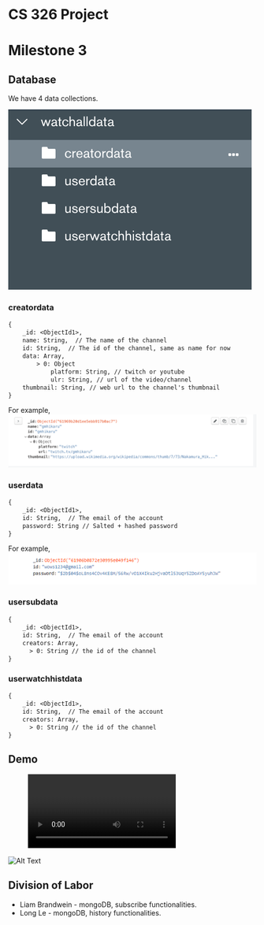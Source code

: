 # CS 326 Project
# Milestone 3

## Database
We have 4 data collections.

![data](./images/data.png)

### creatordata
```
{
	_id: <ObjectId1>,
	name: String,  // The name of the channel
	id: String,  // The id of the channel, same as name for now
    data: Array,
        > 0: Object
            platform: String, // twitch or youtube
            ulr: String, // url of the video/channel
    thumbnail: String, // web url to the channel's thumbnail
}
```
For example,
![data](./images/creatordata.png)



### userdata
```
{
	_id: <ObjectId1>,
	id: String,  // The email of the account
    password: String // Salted + hashed password
}
```
For example,
![data](./images/userdata.png)
### usersubdata
```
{
	_id: <ObjectId1>,
	id: String,  // The email of the account
    creators: Array,
      > 0: String // the id of the channel
}
```
### userwatchhistdata
```
{
	_id: <ObjectId1>,
	id: String,  // The email of the account
    creators: Array,
      > 0: String // the id of the channel
}
```
## Demo


<figure class="video_container">
  <video controls="true" allowfullscreen="true">
    <source src="./images/demo_milestone3.mp4" type="video/mp4">
  </video>
</figure>


![Alt Text](./images/demo_milestone3.gif)


## Division of Labor

- Liam Brandwein - mongoDB, subscribe functionalities.
- Long Le - mongoDB, history functionalities.